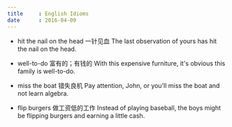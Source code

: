 ```yaml
---
title     : English Idioms
date      : 2016-04-09
---
```


- hit the nail on the head  一针见血
  The last observation of yours has hit the nail on the head.

- well-to-do  富有的；有钱的
  With this expensive furniture, it's obvious this family is well-to-do.

- miss the boat  错失良机
  Pay attention, John, or you'll miss the boat and not learn algebra.

- flip burgers  做工资低的工作
  Instead of playing baseball, the boys might be flipping burgers and earning a little cash.
